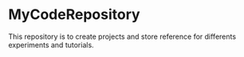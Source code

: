 # MyCodeRepository
This repository is to create projects and store reference for differents experiments and tutorials.
